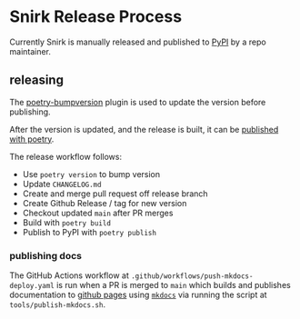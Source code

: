 # Snirk Release Process

Currently Snirk is manually released and published to [PyPI][pypi] by a repo maintainer.

## releasing

The [poetry-bumpversion][poetry-bumpversion] plugin is used to update the version before publishing.

After the version is updated, and the release is built, it can be [published with poetry][poetry-publish].

The release workflow follows:

* Use `poetry version` to bump version
* Update `CHANGELOG.md`
* Create and merge pull request off release branch
* Create Github Release / tag for new version
* Checkout updated `main` after PR merges
* Build with `poetry build`
* Publish to PyPI with `poetry publish`

### publishing docs

The GitHub Actions workflow at `.github/workflows/push-mkdocs-deploy.yaml` is run when a PR is merged to `main`
which builds and publishes documentation to [github pages][gh-pages] using [`mkdocs`][mkdocs] via running
the script at `tools/publish-mkdocs.sh`.

[gh-pages]: https://coffeemancy.github.io/snirk
[mkdocs]: https://www.mkdocs.org
[poetry-bumpversion]: https://github.com/monim67/poetry-bumpversion
[poetry-publish]: https://python-poetry.org/docs/cli/#publish
[pypi]: https://pypi.org/project/snirk
